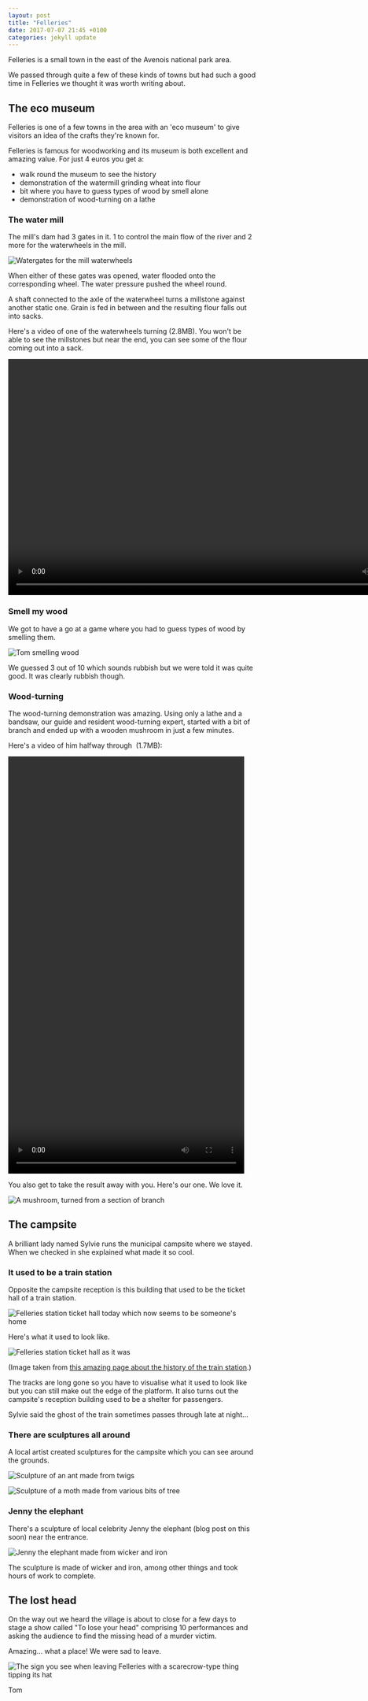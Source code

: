 ```yaml
---
layout: post
title: "Felleries"
date: 2017-07-07 21:45 +0100
categories: jekyll update
---
```


Felleries is a small town in the east of the Avenois national park area.

We passed through quite a few of these kinds of towns but had such a good time in Felleries we thought it was worth writing about. 

## The eco museum

Felleries is one of a few towns in the area with an 'eco museum' to give visitors an idea of the crafts they're known for.

Felleries is famous for woodworking and its museum is both excellent and amazing value. For just 4 euros you get a:

- walk round the museum to see the history
- demonstration of the watermill grinding wheat into flour
- bit where you have to guess types of wood by smell alone
- demonstration of wood-turning on a lathe

### The water mill

The mill's dam had 3 gates in it. 1 to control the main flow of the river and 2 more for the waterwheels in the mill.

![Watergates for the mill waterwheels](https://github.com/tombye/trexit/raw/gh-pages/assets/images/watermill-gates.jpg)

When either of these gates was opened, water flooded onto the corresponding wheel. The water pressure pushed the wheel round.

A shaft connected to the axle of the waterwheel turns a millstone against another static one. Grain is fed in between and the resulting flour falls out into sacks.

Here's a video of one of the waterwheels turning (2.8MB). You won't be able to see the millstones but near the end, you can see some of the flour coming out into a sack.

<video src="https://github.com/tombye/trexit/raw/gh-pages/assets/images/watermill-grinding-flour.mp4" controls height="480" width="848" preload="metadata"><a href="https://github.com/tombye/trexit/raw/gh-pages/assets/images/watermill-grinding-flour.mp4">download this video</a></video>

### Smell my wood

We got to have a go at a game where you had to guess types of wood by smelling them.

![Tom smelling wood](https://github.com/tombye/trexit/raw/gh-pages/assets/images/tom-smelling-wood.jpg)

We guessed 3 out of 10 which sounds rubbish but we were told it was quite good. It was clearly rubbish though.

### Wood-turning

The wood-turning demonstration was amazing. Using only a lathe and a bandsaw, our guide and resident wood-turning expert, started with a bit of branch and ended up with a wooden mushroom in just a few minutes.

Here's a video of him halfway through  (1.7MB):

<video src="https://github.com/tombye/trexit/raw/gh-pages/assets/images/dominic-making-a-mushroom.mp4" controls height="848" width="480" preload="metadata"><a href="https://github.com/tombye/trexit/raw/gh-pages/assets/images/dominic-making-a-mushroom.mp4">download this video</a></video>

You also get to take the result away with you. Here's our one. We love it.

![A mushroom, turned from a section of branch](https://github.com/tombye/trexit/raw/gh-pages/assets/images/wooden-mushroom.jpg)

## The campsite

A brilliant lady named Sylvie runs the municipal campsite where we stayed. When we checked in she explained what made it so cool.

### It used to be a train station

Opposite the campsite reception is this building that used to be the ticket hall of a train station.

![Felleries station ticket hall today which now seems to be someone's home](https://github.com/tombye/trexit/raw/gh-pages/assets/images/felleries-train-station.jpg)

Here's what it used to look like.

![Felleries station ticket hall as it was](https://github.com/tombye/trexit/raw/gh-pages/assets/images/felleries-station-before.jpg)

(Image taken from [this amazing page about the history of the train station](http://www.humjtlf.fr/416915139).)

The tracks are long gone so you have to visualise what it used to look like but you can still make out the edge of the platform. It also turns out the campsite's reception building used to be a shelter for passengers.

Sylvie said the ghost of the train sometimes passes through late at night...

### There are sculptures all around

A local artist created sculptures for the campsite which you can see around the grounds.

![Sculpture of an ant made from twigs](https://github.com/tombye/trexit/raw/gh-pages/assets/images/sculptures-big-ant.jpg)

![Sculpture of a moth made from various bits of tree](https://github.com/tombye/trexit/raw/gh-pages/assets/images/sculptures-moth.jpg)

### Jenny the elephant

There's a sculpture of local celebrity Jenny the elephant (blog post on this soon) near the entrance.

![Jenny the elephant made from wicker and iron](https://github.com/tombye/trexit/raw/gh-pages/assets/images/jenny-the-elephant.jpg)

The sculpture is made of wicker and iron, among other things and took hours of work to complete.

## The lost head

On the way out we heard the village is about to close for a few days to stage a show called "To lose your head" comprising 10 performances and asking the audience to find the missing head of a murder victim.

Amazing... what a place! We were sad to leave.

![The sign you see when leaving Felleries with a scarecrow-type thing tipping its hat](https://github.com/tombye/trexit/raw/gh-pages/assets/images/felleries-goodbye-sign.jpg)

Tom
